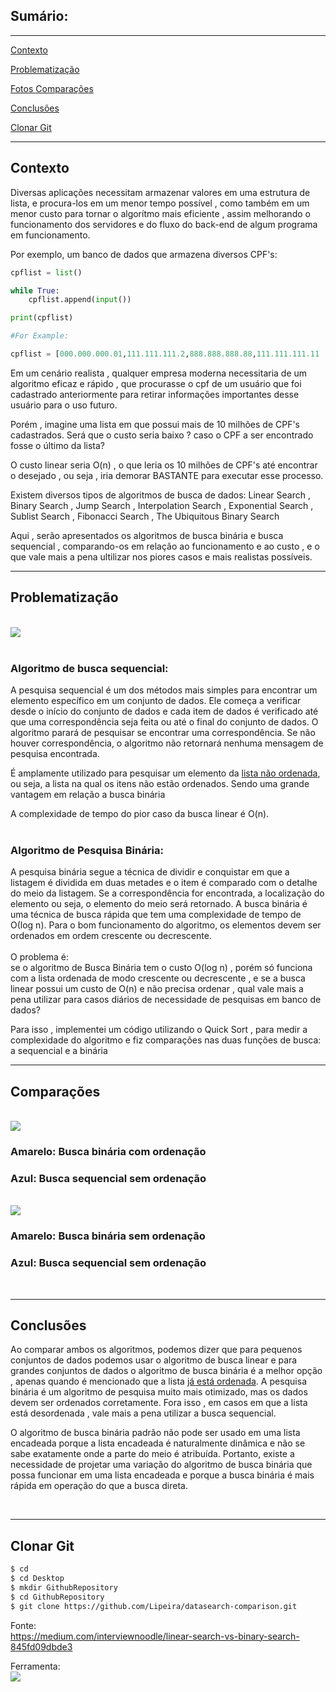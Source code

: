 ## Sumário:
---------

[Contexto](#contexto)

[Problematização](#probematização)

[Fotos Comparações](#comparações)

[Conclusões](#conclusões)

[Clonar Git](#clonar-git)

____
## Contexto

Diversas aplicações necessitam armazenar valores em uma estrutura de lista, e procura-los em um menor tempo possível , como também em um menor custo para tornar o algorítmo mais eficiente , assim melhorando o funcionamento dos servidores e do fluxo do back-end de algum programa em funcionamento.

Por exemplo, um banco de dados que armazena diversos CPF's:

```python
cpflist = list()

while True:
    cpflist.append(input())

print(cpflist)

#For Example:

cpflist = [000.000.000.01,111.111.111.2,888.888.888.88,111.111.111.11 ...]


```

Em um cenário realista , qualquer empresa moderna necessitaria de um algoritmo eficaz e rápido , que procurasse o cpf de um usuário que foi cadastrado anteriormente para retirar informações importantes desse usuário para o uso futuro.

Porém , imagine uma lista em que possui mais de 10 milhões de CPF's cadastrados. Será que o custo seria baixo ? caso o CPF a ser encontrado fosse o último da lista?

O custo linear seria O(n) , o que leria os 10 milhões de CPF's até encontrar o desejado , ou seja , iria demorar BASTANTE para executar esse processo.


Existem diversos tipos de algoritmos de busca de dados: Linear Search
, Binary Search
, Jump Search
, Interpolation Search
, Exponential Search
, Sublist Search
, Fibonacci Search
, The Ubiquitous Binary Search

Aqui , serão apresentados os algoritmos de busca binária e busca sequencial , comparando-os em relação ao funcionamento e ao custo , e o que vale mais a pena ultilizar nos piores casos e mais realistas possíveis.

___
## Problematização
<br>
<img src="https://ik.imagekit.io/i6rnmcmdaz85/1_4poxx4vMDQfGEq3HeswJoA_3doxT_MSl.gif?ik-sdk-version=javascript-1.4.3&updatedAt=1649347214811">
<br>
<br>

### Algoritmo de busca sequencial:<br>
A pesquisa sequencial é um dos métodos mais simples para encontrar um elemento específico em um conjunto de dados. Ele começa a verificar desde o início do conjunto de dados e cada item de dados é verificado até que uma correspondência seja feita ou até o final do conjunto de dados. O algoritmo parará de pesquisar se encontrar uma correspondência. Se não houver correspondência, o algoritmo não retornará nenhuma mensagem de pesquisa encontrada.

É amplamente utilizado para pesquisar um elemento da <u>lista não ordenada</u>, ou seja, a lista na qual os itens não estão ordenados. Sendo uma grande vantagem em relação a busca binária

 A complexidade de tempo do pior caso da busca linear é O(n).
<br>
<br>

### Algoritmo de Pesquisa Binária:<br>
A pesquisa binária segue a técnica de dividir e conquistar em que a listagem é dividida em duas metades e o item é comparado com o detalhe do meio da listagem. Se a correspondência for encontrada, a localização do elemento ou seja, o elemento do meio será retornado.
A busca binária é uma técnica de busca rápida que tem uma complexidade de tempo de Ο(log n). Para o bom funcionamento do algoritmo, os elementos devem ser ordenados em ordem crescente ou decrescente.
<br>
<br>
O problema é:<br> se o algoritmo de Busca Binária tem o custo O(log n) , porém só funciona com a lista ordenada de modo crescente ou decrescente , e se a busca linear possui um custo de O(n) e não precisa ordenar , qual vale mais a pena utilizar para casos diários de necessidade de pesquisas em banco de dados? 

Para isso , implementei um código utilizando o Quick Sort , para medir a complexidade do algoritmo e fiz comparações nas duas funções de busca: a sequencial e a binária


____
## Comparações
<br>

<img src="https://ik.imagekit.io/i6rnmcmdaz85/Screenshot_4__Bc5jvDh3.png?ik-sdk-version=javascript-1.4.3&updatedAt=1649349495405">

### Amarelo: Busca binária com ordenação
### Azul: Busca sequencial sem ordenação
<br>

<img src="https://ik.imagekit.io/i6rnmcmdaz85/Screenshot_3_C6iTUfF4eO.png?ik-sdk-version=javascript-1.4.3&updatedAt=1649349495364">

### Amarelo: Busca binária sem ordenação
### Azul: Busca sequencial sem ordenação
<br>

_________

## Conclusões

Ao comparar ambos os algoritmos, podemos dizer que para pequenos conjuntos de dados podemos usar o algoritmo de busca linear e para grandes conjuntos de dados o algoritmo de busca binária é a melhor opção , apenas quando é mencionado que a lista <u>já está ordenada</u>. A pesquisa binária é um algoritmo de pesquisa muito mais otimizado, mas os dados devem ser ordenados corretamente. Fora isso , em casos em que a lista está desordenada , vale mais a pena utilizar a busca sequencial.<br>

O algoritmo de busca binária padrão não pode ser usado em uma lista encadeada porque a lista encadeada é naturalmente dinâmica e não se sabe exatamente onde a parte do meio é atribuída. Portanto, existe a necessidade de projetar uma variação do algoritmo de busca binária que possa funcionar em uma lista encadeada e porque a busca binária é mais rápida em operação do que a busca direta.

<br>

_______
## Clonar Git

```bash
$ cd 
$ cd Desktop
$ mkdir GithubRepository
$ cd GithubRepository
$ git clone https://github.com/Lipeira/datasearch-comparison.git

```


Fonte:<br>
https://medium.com/interviewnoodle/linear-search-vs-binary-search-845fd09dbde3

Ferramenta:<br>
<img src="https://img.shields.io/badge/Python-3776AB?style=for-the-badge&logo=python&logoColor=white">

